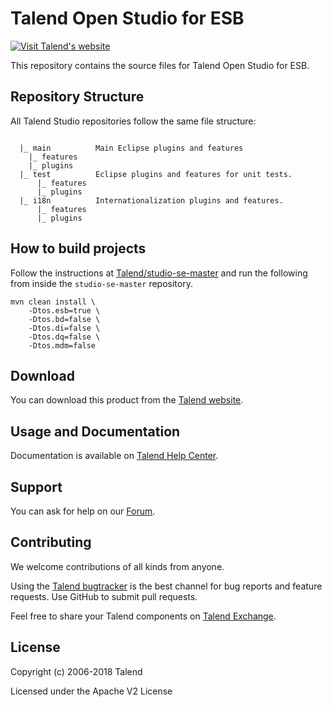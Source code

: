 # Talend Open Studio for ESB


[![Visit Talend's website](https://www.talend.com/wp-content/uploads/2016/07/talend-logo.png "Talend")](http://www.talend.com/)


This repository contains the source files for Talend Open Studio for ESB.


## Repository Structure

All Talend Studio repositories follow the same file structure:

```

  |_ main          Main Eclipse plugins and features
    |_ features
    |_ plugins
  |_ test          Eclipse plugins and features for unit tests. 
      |_ features
      |_ plugins
  |_ i18n          Internationalization plugins and features.
      |_ features
      |_ plugins
```

## How to build projects

Follow the instructions at [Talend/studio-se-master](https://github.com/Talend/studio-se-master) and run the following from inside the `studio-se-master` repository.

```
mvn clean install \
    -Dtos.esb=true \
    -Dtos.bd=false \
    -Dtos.di=false \
    -Dtos.dq=false \
    -Dtos.mdm=false
```

## Download

You can download this product from the [Talend website](http://www.talend.com/download/talend-open-studio?qt-product_tos_download_new=3&utm_medium=communityext&utm_source=github&utm_campaign=tosesb).


## Usage and Documentation

Documentation is available on [Talend Help Center](http://help.talend.com/).


## Support 

You can ask for help on our [Forum](http://www.talend.com/services/technical-support).


## Contributing

We welcome contributions of all kinds from anyone.

Using the [Talend bugtracker](http://jira.talendforge.org/) is the best channel for bug reports and feature requests. Use GitHub to submit pull requests.

Feel free to share your Talend components on [Talend Exchange](http://www.talendforge.org/exchange).

## License

Copyright (c) 2006-2018 Talend

Licensed under the Apache V2 License
